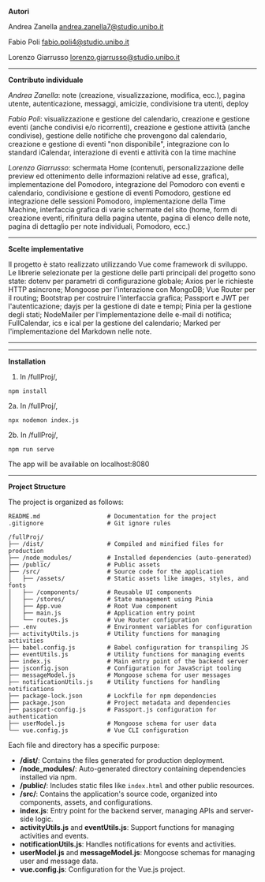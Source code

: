 **Autori**

Andrea Zanella andrea.zanella7@studio.unibo.it

Fabio Poli fabio.poli4@studio.unibo.it

Lorenzo Giarrusso lorenzo.giarrusso@studio.unibo.it

--------------------------

**Contributo individuale**

*Andrea Zanella*: note (creazione, visualizzazione, modifica, ecc.), pagina utente, autenticazione, messaggi, amicizie, condivisione tra utenti, deploy

*Fabio Poli*: visualizzazione e gestione del calendario, creazione e gestione eventi (anche condivisi e/o ricorrenti), creazione e gestione attività (anche condivise), gestione delle notifiche che provengono dal calendario, creazione e gestione di eventi "non disponibile", integrazione con lo standard iCalendar, interazione di eventi e attività con la time machine

*Lorenzo Giarrusso*: schermata Home (contenuti, personalizzazione delle preview ed ottenimento delle informazioni relative ad esse, grafica), implementazione del Pomodoro, integrazione del Pomodoro con eventi e calendario, condivisione e gestione di eventi Pomodoro, gestione ed integrazione delle sessioni Pomodoro, implementazione della Time Machine, interfaccia grafica di varie schermate del sito (home, form di creazione eventi, rifinitura della pagina utente, pagina di elenco delle note, pagina di dettaglio per note individuali, Pomodoro, ecc.)


--------------------------

**Scelte implementative**

Il progetto è stato realizzato utilizzando Vue come framework di sviluppo. Le librerie selezionate per la gestione delle parti principali del progetto sono state: dotenv per parametri di configurazione globale; Axios per le richieste HTTP asincrone; Mongoose per l'interazione con MongoDB; Vue Router per il routing; Bootstrap per costruire l'interfaccia grafica; Passport e JWT per l'autenticazione; dayjs per la gestione di date e tempi; Pinia per la gestione degli stati; NodeMailer per l'implementazione delle e-mail di notifica; FullCalendar, ics e ical per la gestione del calendario; Marked per l'implementazione del Markdown nelle note.

--------------------------
--------------------------

**Installation**

1. In /fullProj/,

```
npm install
```
2a. In /fullProj/,

```
npx nodemon index.js
```

2b. In /fullProj/, 

```
npm run serve
```

The app will be available on localhost:8080

--------------------------

**Project Structure**

The project is organized as follows:

```
README.md                   # Documentation for the project
.gitignore                  # Git ignore rules

/fullProj/
├── /dist/                  # Compiled and minified files for production
├── /node_modules/          # Installed dependencies (auto-generated)
├── /public/                # Public assets
├── /src/                   # Source code for the application
│   ├── /assets/            # Static assets like images, styles, and fonts
│   ├── /components/        # Reusable UI components 
│   ├── /stores/            # State management using Pinia
│   ├── App.vue             # Root Vue component
│   ├── main.js             # Application entry point
│   └── routes.js           # Vue Router configuration
├── .env                    # Environment variables for configuration
├── activityUtils.js        # Utility functions for managing activities
├── babel.config.js         # Babel configuration for transpiling JS
├── eventUtils.js           # Utility functions for managing events
├── index.js                # Main entry point of the backend server
├── jsconfig.json           # Configuration for JavaScript tooling
├── messageModel.js         # Mongoose schema for user messages
├── notificationUtils.js    # Utility functions for handling notifications
├── package-lock.json       # Lockfile for npm dependencies
├── package.json            # Project metadata and dependencies
├── passport-config.js      # Passport.js configuration for authentication
├── userModel.js            # Mongoose schema for user data
└── vue.config.js           # Vue CLI configuration
```

Each file and directory has a specific purpose:

- **/dist/**: Contains the files generated for production deployment.
- **/node_modules/**: Auto-generated directory containing dependencies installed via npm.
- **/public/**: Includes static files like `index.html` and other public resources.
- **/src/**: Contains the application's source code, organized into components, assets, and configurations.
- **index.js**: Entry point for the backend server, managing APIs and server-side logic.
- **activityUtils.js** and **eventUtils.js**: Support functions for managing activities and events.
- **notificationUtils.js**: Handles notifications for events and activities.
- **userModel.js** and **messageModel.js**: Mongoose schemas for managing user and message data.
- **vue.config.js**: Configuration for the Vue.js project.
